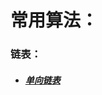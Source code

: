  # 常用算法：
 
 ### 链表：
 
   - ##### [单向链表](https://github.com/GiftedDrogon/dragon-algorithm/blob/b29bc20336450c09d1131d23ab4d942eb41f42e8/dragon-link/src/main/java/com.dragon.talon.algorithm.link/singleLinkList/DragonSingleLinkList.java)
    